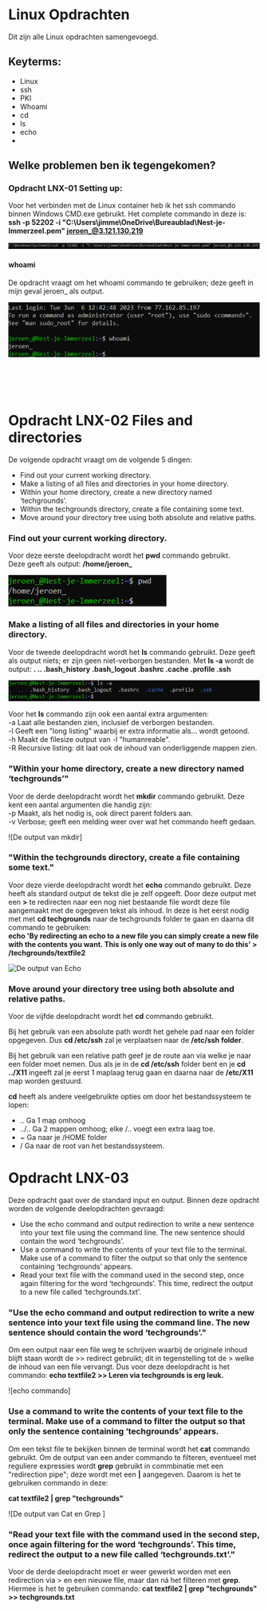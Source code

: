 # Linux Opdrachten

Dit zijn alle Linux opdrachten samengevoegd.

## Keyterms:
- Linux
- ssh
- PKI
- Whoami
- cd
- ls
- echo
- 

## Welke problemen ben ik tegengekomen?

### Opdracht LNX-01 Setting up:
Voor het verbinden met de Linux container heb ik het ssh commando binnen Windows CMD.exe gebruikt.
Het complete commando in deze is:
**ssh -p 52202 -i "C:\Users\jimme\OneDrive\Bureaublad\Nest-je-Immerzeel.pem" jeroen_@3.121.130.219**

![ssh commando](/00_includes/cmd_commando_ssh.png)

#### whoami
De opdracht vraagt om het whoami commando te gebruiken; deze geeft in mijn geval jeroen_ als output.

![whoami](/00_includes/whoami.png)
<br>
<br>
<br>
<br>
<br>



# Opdracht LNX-02 Files and directories

De volgende opdracht vraagt om de volgende 5 dingen:
- Find out your current working directory.
- Make a listing of all files and directories in your home directory.
- Within your home directory, create a new directory named ‘techgrounds’.
- Within the techgrounds directory, create a file containing some text.
- Move around your directory tree using both absolute and relative paths.

### Find out your current working directory.
Voor deze eerste deelopdracht wordt het **pwd** commando gebruikt.   
Deze geeft als output: **/home/jeroen_**

![pwd commando](/00_includes/pwd.png)

### Make a listing of all files and directories in your home directory.
Voor de tweede deelopdracht wordt het **ls** commando gebruikt. Deze geeft als output niets; er zijn geen niet-verborgen bestanden. Met **ls -a** wordt de output:
**. .. .bash_history .bash_logout .bashrc .cache .profile .ssh**

![ls -a output](/00_includes/ls_a.png)


Voor het **ls** commando zijn ook een aantal extra argumenten:  
-a      Laat alle bestanden zien, inclusief de verborgen bestanden.  
-l      Geeft een "long listing" waarbij er extra informatie als... wordt getoond.  
-h      Maakt de filesize output van -l "humanreable".  
-R      Recursive listing: dit laat ook de inhoud van onderliggende mappen zien.   

### "Within your home directory, create a new directory named ‘techgrounds’"
Voor de derde deelopdracht wordt het **mkdir** commando gebruikt.
Deze kent een aantal argumenten die handig zijn:  
-p      Maakt, als het nodig is, ook direct parent folders aan.  
-v      Verbose; geeft een melding weer over wat het commando heeft gedaan.


![De output van mkdir]


### "Within the techgrounds directory, create a file containing some text."
Voor deze vierde deelopdracht wordt het **echo** commando gebruikt.
Deze heeft als standard output de tekst die je zelf opgeeft. Door deze output met een **\>**  te redirecten naar een nog niet bestaande file wordt deze file aangemaakt met de ogegeven tekst als inhoud.
In deze is het eerst nodig met met **cd techgrounds** naar de techgrounds folder te gaan en daarna dit commando te gebruiken:  
**echo 'By redirecting an echo to a new file you can simply create a new file with the contents you want. This is only one way out of many to do this' > /techgrounds/textfile2**

![De output van Echo](/00_includes/)

### Move around your directory tree using both absolute and relative paths.
Voor de vijfde deelopdracht wordt het **cd** commando gebruikt.

Bij het gebruik van een absolute path wordt het gehele pad naar een folder opgegeven. Dus **cd /etc/ssh** zal je verplaatsen naar de **/etc/ssh folder**.

Bij het gebruik van een relative path geef je de route aan via welke je naar een folder moet nemen. Dus als je in de **cd /etc/ssh** folder bent en je **cd ../X11** ingeeft zal je eerst 1 maplaag terug gaan en daarna naar de **/etc/X11** map worden gestuurd.
 
**cd** heeft als andere veelgebruikte opties om door het bestandssysteem te lopen:
- ..       Ga 1 map omhoog
- ..\/..   Ga 2 mappen omhoog; elke /.. voegt een extra laag toe.
- \~       Ga naar je /HOME folder
- \/       Ga naar de root van het bestandssysteem.


# Opdracht LNX-03 
Deze opdracht gaat over de standard input en output.
Binnen deze opdracht worden de volgende deelopdrachten gevraagd:
- Use the echo command and output redirection to write a new sentence into your text file using the command line. The new sentence should contain the word ‘techgrounds’.
- Use a command to write the contents of your text file to the terminal. Make use of a command to filter the output so that only the sentence containing ‘techgrounds’ appears.
- Read your text file with the command used in the second step, once again filtering for the word ‘techgrounds’. This time, redirect the output to a new file called ‘techgrounds.txt’.

### "Use the echo command and output redirection to write a new sentence into your text file using the command line. The new sentence should contain the word ‘techgrounds’."
Om een output naar een file weg te schrijven waarbij de originele inhoud blijft staan wordt de \>\> redirect gebruikt; dit in tegenstelling tot de \> welke de inhoud van een file vervangt.
Dus voor deze deelopdracht is het commando:
**echo textfile2 >> Leren via techgrounds is erg leuk.**

![echo commando]

### Use a command to write the contents of your text file to the terminal. Make use of a command to filter the output so that only the sentence containing ‘techgrounds’ appears.

Om een tekst file te bekijken binnen de terminal wordt het **cat** commando gebruikt. Om de output van een ander commando te filteren, eventueel met reguliere expressies wordt **grep** gebruikt in commbinatie met een "redirection pipe"; deze wordt met een **\|** aangegeven. 
Daarom is het te gebruiken commando in deze:

**cat textfile2 | grep "techgrounds"**


![De output van Cat en Grep ]
### "Read your text file with the command used in the second step, once again filtering for the word ‘techgrounds’. This time, redirect the output to a new file called ‘techgrounds.txt’."
Voor de derde deelopdracht moet er weer gewerkt worden met een redirection via > en een nieuwe file, maar dan ná het filteren met **grep**.
Hiermee is het te gebruiken commando:
**cat textfile2 | grep "techgrounds" >> techgrounds.txt**


